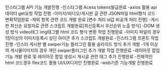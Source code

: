 인스타그램 API 기능 개발진행
-인스타그램 Acess tokens발급완료
-axios 활용 api 데이터 get요청 작업 진행
-이미지/비디오/게시판 글 관련 JSON파일 html형식 코드 변확작업완료
-제외 항목 관련 코드 개발 완료 [변수 처리 id값 비공개 처리 진행]
-게시판 최신순 요청자료 관련 스크립트 개발완료[최신등록시 우선순위 노출 방식]
-DOM 생성 방식 video태그 img태그별 html 코드 형식 변환 작업 진행완료
-이미지 파일의 경우 1장이상의 이미지등록시 상단 아이콘 추가 스크립트 개발완료
-인스타그램 프론트 작업진행
-인스타 게시판 별 swiper기능 플러그인 활용 슬라이드 방식 추가 개발
-1개 이상의 게시물이미지의 경우 개인 swiper플러그인 추가 개발 작업 진행완료
-레이아웃 팝업 기능 개발 완료 및 레이아웃 팝업 생성시 게시글 관련 태그 추가 진행완료
-전체적인 html 코드경우 flex코드 활용 UI/UX디자인 진행완료 
-web기준 기능개발 진행완료 
